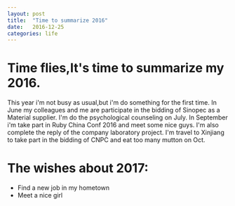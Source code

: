 ```yaml
---
layout: post
title:  "Time to summarize 2016"
date:   2016-12-25
categories: life
---
```

# Time flies,It's time to summarize my 2016.
This year i'm not busy as usual,but i'm do something for the first time.
In June my colleagues and me are participate in the bidding of Sinopec as a Material supplier.
I'm do the psychological counseling on July.
In September i'm take part in Ruby China Conf 2016 and meet some nice guys. I'm also complete the reply of the company laboratory project.
I'm travel to Xinjiang to take part in the bidding of CNPC and eat too many mutton on Oct.

# The wishes about 2017:
- Find a new job in my hometown
- Meet a nice girl


